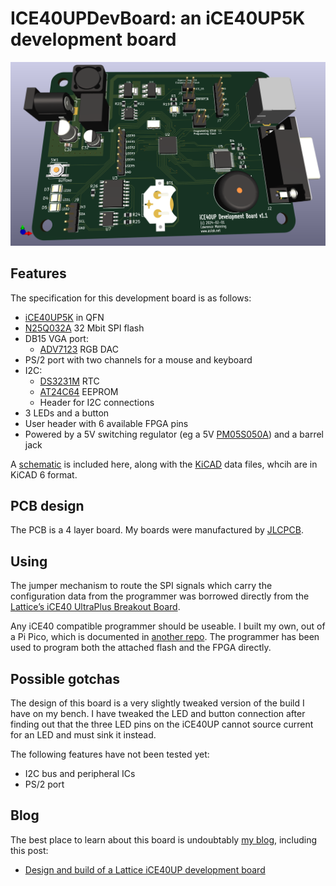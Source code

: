# ICE40UPDevBoard: an iCE40UP5K development board

![ICE40UPDevBoard PCB](/images/ICE40UPDevBoard.png)

## Features

The specification for this development board is as follows:

* [iCE40UP5K](https://www.latticesemi.com/view_document?document_id=51968) in QFN
* [N25Q032A](https://docs.rs-online.com/0866/0900766b80f7f8ab.pdf) 32 Mbit SPI flash
* DB15 VGA port:
  * [ADV7123](https://www.analog.com/media/en/technical-documentation/data-sheets/ADV7123-EP.pdf) RGB DAC
* PS/2 port with two channels for a mouse and keyboard
* I2C:
  * [DS3231M](https://www.analog.com/media/en/technical-documentation/data-sheets/ds3231m.pdf) RTC
  * [AT24C64](https://ww1.microchip.com/downloads/en/devicedoc/doc0336.pdf) EEPROM
  * Header for I2C connections
* 3 LEDs and a button
* User header with 6 available FPGA pins
* Powered by a 5V switching regulator (eg a 5V [PM05S050A](https://filecenter.deltaww.com/products/download/01/0102/datasheet/DS_PM05S.pdf)) and a barrel jack

A [schematic](ICE40UPDevBoard.pdf) is included here, along with the
[KiCAD](https://www.kicad.org) data files, whcih are in  KiCAD 6 format.

## PCB design

The PCB is a 4 layer board.  My boards were manufactured by
[JLCPCB](https://www.jlcpcb.com).

## Using

The jumper mechanism to route the SPI signals which carry the configuration
data from the programmer was borrowed directly from the [Lattice’s iCE40
UltraPlus Breakout
Board](https://www.latticesemi.com/view_document?document_id=51987).

Any iCE40 compatible programmer should be useable.  I built my own, out of a
Pi Pico, which is documented in [another repo](https://github.com/aslak3/spi-flasher).
The programmer has been used to program both the attached flash and the FPGA directly.

## Possible gotchas

The design of this board is a very slightly tweaked version of the build I
have on my bench.  I have tweaked the LED and button connection after
finding out that the three LED pins on the iCE40UP cannot source current for
an LED and must sink it instead.

The following features have not been tested yet:

* I2C bus and peripheral ICs
* PS/2 port

## Blog

The best place to learn about this board is undoubtably [my
blog](https://www.aslak.net/), including this post:

* [Design and build of a Lattice iCE40UP development board](https://www.aslak.net/index.php/2024/01/31/design-and-build-of-a-lattice-ice40up-development-board/)
